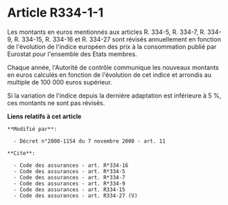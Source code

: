 # Article R334-1-1

Les montants en euros mentionnés aux articles R. 334-5, R. 334-7, R. 334-9, R. 334-15, R. 334-16 et R. 334-27 sont révisés
annuellement en fonction de l'évolution de l'indice européen des prix à la consommation publié par Eurostat pour l'ensemble
des Etats membres. 

Chaque année, l'Autorité de contrôle communique les nouveaux montants en euros calculés en fonction de l'évolution de cet
indice et arrondis au multiple de 100 000 euros supérieur. 

Si la variation de l'indice depuis la dernière adaptation est inférieure à 5 %, ces montants ne sont pas révisés.

**Liens relatifs à cet article**

	**Modifié par**:

	  - Décret n°2008-1154 du 7 novembre 2008 - art. 11

	**Cite**:

	  - Code des assurances - art. R*334-16
	  - Code des assurances - art. R*334-5
	  - Code des assurances - art. R*334-7
	  - Code des assurances - art. R*334-9
	  - Code des assurances - art. R334-15
	  - Code des assurances - art. R334-27 (V)
